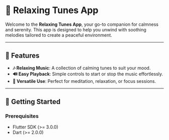 # 🎵 **Relaxing Tunes App**  

Welcome to the **Relaxing Tunes App**, your go-to companion for calmness and serenity. This app is designed to help you unwind with soothing melodies tailored to create a peaceful environment.

---

## 🌟 **Features**  
- **🎶 Relaxing Music**: A collection of calming tunes to suit your mood.  
- **🔊 Easy Playback**: Simple controls to start or stop the music effortlessly.  
- **🌌 Versatile Use**: Perfect for meditation, relaxation, or focus sessions.  

---

## 🚀 **Getting Started**  
### **Prerequisites**  
- Flutter SDK (>= 3.0.0)  
- Dart (>= 2.0.0)  
